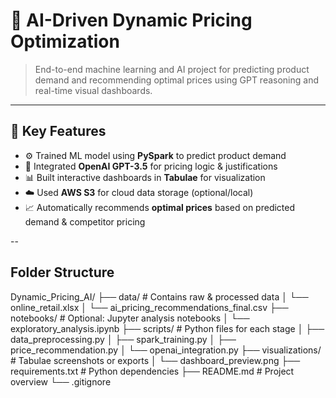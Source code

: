# 🧠 AI-Driven Dynamic Pricing Optimization

> End-to-end machine learning and AI project for predicting product demand and recommending optimal prices using GPT reasoning and real-time visual dashboards.

---

## 📌 Key Features
- ⚙️ Trained ML model using **PySpark** to predict product demand
- 💬 Integrated **OpenAI GPT-3.5** for pricing logic & justifications
- 📊 Built interactive dashboards in **Tabulae** for visualization
- ☁️ Used **AWS S3** for cloud data storage (optional/local)
- 📈 Automatically recommends **optimal prices** based on predicted demand & competitor pricing

--

## Folder Structure

Dynamic_Pricing_AI/
├── data/                          # Contains raw & processed data
│   └── online_retail.xlsx
│   └── ai_pricing_recommendations_final.csv
├── notebooks/                    # Optional: Jupyter analysis notebooks
│   └── exploratory_analysis.ipynb
├── scripts/                      # Python files for each stage
│   ├── data_preprocessing.py
│   ├── spark_training.py
│   ├── price_recommendation.py
│   └── openai_integration.py
├── visualizations/               # Tabulae screenshots or exports
│   └── dashboard_preview.png
├── requirements.txt              # Python dependencies
├── README.md                     # Project overview
└── .gitignore
